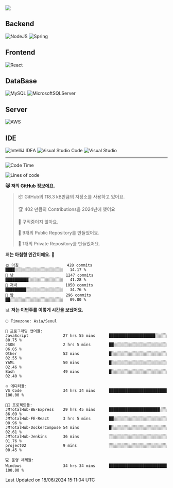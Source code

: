 <img src="https://capsule-render.vercel.app/api?type=waving&color=364765&height=300&section=header&text=Welcome&fontSize=90" />

## Backend
![NodeJS](https://img.shields.io/badge/node.js-6DA55F?style=for-the-badge&logo=node.js&logoColor=white)
![Spring](https://img.shields.io/badge/spring-%236DB33F.svg?style=for-the-badge&logo=spring&logoColor=white)

## Frontend
![React](https://img.shields.io/badge/react-%2320232a.svg?style=for-the-badge&logo=react&logoColor=%2361DAFB)

## DataBase
![MySQL](https://img.shields.io/badge/mysql-4479A1.svg?style=for-the-badge&logo=mysql&logoColor=white)
![MicrosoftSQLServer](https://img.shields.io/badge/Microsoft%20SQL%20Server-CC2927?style=for-the-badge&logo=microsoft%20sql%20server&logoColor=white)

## Server
![AWS](https://img.shields.io/badge/AWS-%23FF9900.svg?style=for-the-badge&logo=amazon-aws&logoColor=white)


## IDE
![IntelliJ IDEA](https://img.shields.io/badge/IntelliJIDEA-000000.svg?style=for-the-badge&logo=intellij-idea&logoColor=white)
![Visual Studio Code](https://img.shields.io/badge/Visual%20Studio%20Code-0078d7.svg?style=for-the-badge&logo=visual-studio-code&logoColor=white)
![Visual Studio](https://img.shields.io/badge/Visual%20Studio-5C2D91.svg?style=for-the-badge&logo=visual-studio&logoColor=white)


---

<!--START_SECTION:waka-->
![Code Time](http://img.shields.io/badge/Code%20Time-435%20hrs%2040%20mins-blue)

![Lines of code](https://img.shields.io/badge/%EC%A0%80%EB%8A%94%20%EC%97%AC%ED%83%9C%EA%B9%8C%EC%A7%80%20-821.8%20thousand%20%EC%A4%84%EC%9D%98%20%EC%BD%94%EB%93%9C%EB%A5%BC%20%EC%9E%91%EC%84%B1%ED%96%88%EC%96%B4%EC%9A%94.-blue)

**🐱 저의 GitHub 정보에요.** 

> 📦 GitHub의 118.3 kB만큼의 저장소를 사용하고 있어요. 
 > 
> 🏆 402 만큼의 Contributions을 2024년에 했어요
 > 
> 🚫 구직중이지 않아요.
 > 
> 📜 9개의 Public Repository를 만들었어요. 
 > 
> 🔑 1개의 Private Repository를 만들었어요. 
 > 
**저는 아침형 인간이에요. 🐤** 

```text
🌞 아침                     428 commits         ████░░░░░░░░░░░░░░░░░░░░░   14.17 % 
🌆 낮　                     1247 commits        ██████████░░░░░░░░░░░░░░░   41.28 % 
🌃 저녁                     1050 commits        █████████░░░░░░░░░░░░░░░░   34.76 % 
🌙 밤　                     296 commits         ██░░░░░░░░░░░░░░░░░░░░░░░   09.80 % 
```


📊 **저는 이번주를 이렇게 시간을 보냈어요.** 

```text
🕑︎ Timezone: Asia/Seoul

💬 프로그래밍 언어들: 
JavaScript               27 hrs 55 mins      ████████████████████░░░░░   80.75 % 
JSON                     2 hrs 5 mins        ██░░░░░░░░░░░░░░░░░░░░░░░   06.05 % 
Other                    52 mins             █░░░░░░░░░░░░░░░░░░░░░░░░   02.55 % 
YAML                     50 mins             █░░░░░░░░░░░░░░░░░░░░░░░░   02.46 % 
Bash                     49 mins             █░░░░░░░░░░░░░░░░░░░░░░░░   02.40 % 

🔥 에디터들: 
VS Code                  34 hrs 34 mins      █████████████████████████   100.00 % 

🐱‍💻 프로젝트들: 
JMTotalHub-BE-Express    29 hrs 45 mins      ██████████████████████░░░   86.09 % 
JMTotalHub-FE-React      3 hrs 5 mins        ██░░░░░░░░░░░░░░░░░░░░░░░   08.96 % 
JMTotalHub-DockerCompose 54 mins             █░░░░░░░░░░░░░░░░░░░░░░░░   02.61 % 
JMTotalHub-Jenkins       36 mins             ░░░░░░░░░░░░░░░░░░░░░░░░░   01.76 % 
project02                9 mins              ░░░░░░░░░░░░░░░░░░░░░░░░░   00.45 % 

💻 운영 체제들: 
Windows                  34 hrs 34 mins      █████████████████████████   100.00 % 
```


 Last Updated on 18/06/2024 15:11:04 UTC
<!--END_SECTION:waka-->

